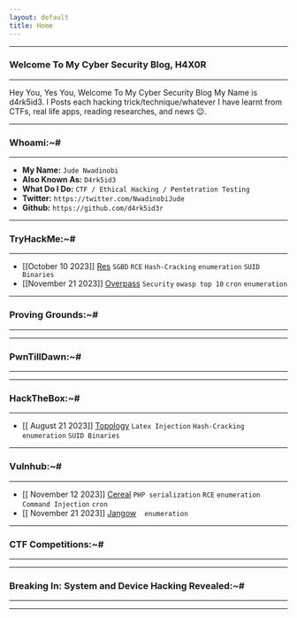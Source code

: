 ```yaml
---
layout: default
title: Home
---
```


* * *
### Welcome To My Cyber Security Blog, H4X0R
* * *

Hey You, Yes You, Welcome To My Cyber Security Blog My Name is d4rk5id3. I Posts each hacking trick/technique/whatever I have learnt from CTFs, real life apps, reading researches, and news 😉.
* * *
### Whoami:~#
* * *

- **My Name:**    `Jude Nwadinobi`
- **Also Known As:** `D4rk5id3`
- **What Do I Do:**  `CTF / Ethical Hacking / Pentetration Testing`
- **Twitter:** `https://twitter.com/NwadinobiJude`
- **Github:** `https://github.com/d4rk5id3r`

* * *
### **TryHackMe:~#**
* * *
- [[October 10 2023]] [Res](https://d4rk5id3r.github.io/posts/tryhackme/Res.html) `SGBD` `RCE` `Hash-Cracking` `enumeration` `SUID Binaries`
- [[November 21 2023]] [Overpass](https://d4rk5id3r.github.io/posts/tryhackme/Overpass.html) `Security` `owasp top 10` `cron` `enumeration` 


* * *
### **Proving Grounds:~#**
* * *


* * *
### **PwnTillDawn:~#**
* * *


* * *
### **HackTheBox:~#**
* * *
- [[ August 21 2023]] [Topology](https://d4rk5id3r.github.io/posts/hackthebox/topology.html)  `Latex Injection` `Hash-Cracking` `enumeration` `SUID Binaries`



* * *
### **Vulnhub:~#**
* * *
- [[ November 12 2023]] [Cereal](https://d4rk5id3r.github.io/posts/vulnhub/cereal.html)  `PHP serialization` `RCE` `enumeration` `Command Injection` `cron`
- [[ November 21 2023]] [Jangow](https://d4rk5id3r.github.io/posts/vulnhub/jangow.html)  `` `` `enumeration` `` ``



* * *
### **CTF Competitions:~#**
* * *



* * *
### **Breaking In: System and Device Hacking Revealed:~#**
* * *



* * *

